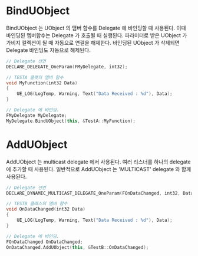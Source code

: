 # BindUObject

BindUObject 는 UObject 의 맴버 함수를 Delegate 에 바인딩할 때 사용된다. 이때 바인딩된 멤버함수는 Delegate 가 호출될 때 실행된다.
파라미터로 받은 UObject 가 가비지 컬렉션이 될 때 자동으로 연결을 해제한다. 바인딩된 UObject 가 삭제되면 Delegate 바인딩도 자동으로 해제된다.

```c++
// Delegate 선언
DECLARE_DELEGATE_OneParam(FMyDelegate, int32);

// TESTA 클랫의 멤버 함수
void MyFunction(int32 Data)
{
	UE_LOG(LogTemp, Warning, Text("Data Received : %d"), Data);
}

// Delegate 에 바인딩.
FMyDelegate MyDelegate;
MyDelegate.BindUObject(this, &TestA::MyFunction);
```

# AddUObject

AddUObject 는 multicast delegate 에서 사용된다. 여러 리스너를 하나의 delegate 에 추가할 때 사용된다.
일반적으로 AddUObject 는 'MULTICAST' delegate 와 함께 사용된다.

```c++
// Delegate 선언
DECLARE_DYNAMIC_MULTICAST_DELEGATE_OneParam(FOnDataChanged, int32, Data);

// TESTB 클래스의 멤버 함수
void OnDataChanged(int32 Data)
{
	UE_LOG(LogTemp, Warning, Text("Data Received : %d"), Data);
}

// Delegate 에 바인딩.
FOnDataChanged OnDataChanged;
OnDataChanged.AddUObject(this, &TestB::OnDataChanged);
```